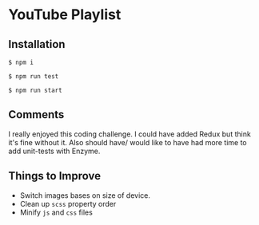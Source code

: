 # YouTube Playlist

## Installation

```
$ npm i 

$ npm run test

$ npm run start
```

## Comments

I really enjoyed this coding challenge. I could have added Redux but think it's fine without it. 
Also should have/ would like to have had more time to add unit-tests with Enzyme.

## Things to Improve

* Switch images bases on size of device.
* Clean up `scss` property order
* Minify `js` and `css` files

